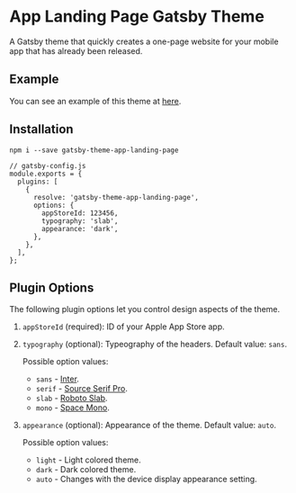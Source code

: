 # App Landing Page Gatsby Theme

A Gatsby theme that quickly creates a one-page website for your mobile app that has already been released.

## Example

You can see an example of this theme at [here](https://applandingtheme.joshuakemmerling.com).

## Installation

```
npm i --save gatsby-theme-app-landing-page
```

```
// gatsby-config.js
module.exports = {
  plugins: [
    {
      resolve: 'gatsby-theme-app-landing-page',
      options: {
        appStoreId: 123456,
        typography: 'slab',
        appearance: 'dark',
      },
    },
  ],
};
```

## Plugin Options

The following plugin options let you control design aspects of the theme.

1. `appStoreId` (required): ID of your Apple App Store app.

2. `typography` (optional): Typeography of the headers. Default value: `sans`.

    Possible option values:

    * `sans` - [Inter](https://fonts.google.com/specimen/Inter).
    * `serif` - [Source Serif Pro](https://fonts.google.com/specimen/Source+Serif+Pro).
    * `slab` - [Roboto Slab](https://fonts.google.com/specimen/Roboto+Slab).
    * `mono` - [Space Mono](https://fonts.google.com/specimen/Space+Mono).

3. `appearance` (optional): Appearance of the theme. Default value: `auto`.

    Possible option values:

    * `light` - Light colored theme.
    * `dark` - Dark colored theme.
    * `auto` - Changes with the device display appearance setting.
